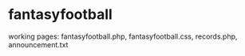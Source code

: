 # fantasyfootball
working pages: fantasyfootball.php, fantasyfootball.css, records.php, announcement.txt
